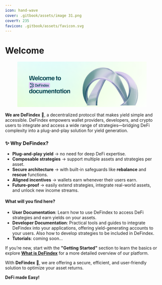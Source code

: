 ```yaml
---
icon: hand-wave
cover: .gitbook/assets/image 31.png
coverY: 235
favicon: .gitbook/assets/favicon.svg
---
```


# Welcome

<figure><img src=".gitbook/assets/Component 12.png" alt=""><figcaption></figcaption></figure>

**We are DeFindex** 🔁, a decentralized protocol that makes yield simple and accessible.
DeFindex empowers wallet providers, developers, and crypto users to integrate and access a wide range of strategies—bridging DeFi complexity into a plug-and-play solution for yield generation.

### ✨ Why DeFindex?

- **Plug-and-play yield** → no need for deep DeFi expertise.  
- **Composable strategies** → support multiple assets and strategies per asset.  
- **Secure architecture** → with built-in safeguards like **rebalance** and **rescue** functions.  
- **Aligned incentives** → wallets earn whenever their users earn.  
- **Future-proof** → easily extend strategies, integrate real-world assets, and unlock new income streams.  

#### What will you find here?

* **User Documentation**: Learn how to use DeFindex to access DeFi strategies and earn yields on your assets.
* **Developer Documentation**: Practical tools and guides to integrate DeFindex into your applications, offering yield-generating accounts to your users. Also how to develop strategies to be included in DeFindex.
* **Tutorials**: coming soon...

If you’re new, start with the **"Getting Started"** section to learn the basics or explore [**What is DeFindex**](https://app.gitbook.com/o/CL0VfO2AdQ9HkYTcTiO5/s/nOjEfj1qCoVgPEQ3cl02/) for a more detailed overview of our platform.

With **DeFindex** 🔁, we are offering a secure, efficient, and user-friendly solution to optimize your asset returns.

&#x20;**DeFi made Easy!**
